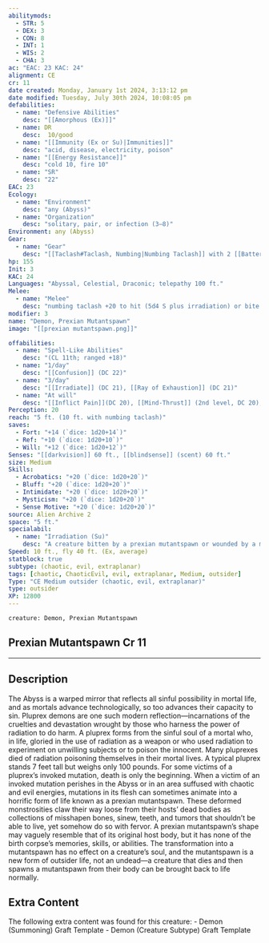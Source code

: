 ```yaml
---
abilitymods:
  - STR: 5
  - DEX: 3
  - CON: 8
  - INT: 1
  - WIS: 2
  - CHA: 3 
ac: "EAC: 23 KAC: 24" 
alignment: CE
cr: 11
date created: Monday, January 1st 2024, 3:13:12 pm
date modified: Tuesday, July 30th 2024, 10:08:05 pm
defabilities:
  - name: "Defensive Abilities"
    desc: "[[Amorphous (Ex)]]"
  - name: DR
    desc:  10/good
  - name: "[[Immunity (Ex or Su)|Immunities]]"
    desc: "acid, disease, electricity, poison"
  - name: "[[Energy Resistance]]"
    desc: "cold 10, fire 10"
  - name: "SR"
    desc: "22"
EAC: 23
Ecology:
  - name: "Environment"
    desc: "any (Abyss)"
  - name: "Organization"
    desc: "solitary, pair, or infection (3–8)"
Environment: any (Abyss)
Gear:
  - name: "Gear"
    desc: "[[Taclash#Taclash, Numbing|Numbing Taclash]] with 2 [[Battery#Battery, Standard|Batteries]] (20 charges each)"
hp: 155
Init: 3
KAC: 24
Languages: "Abyssal, Celestial, Draconic; telepathy 100 ft."
Melee:
  - name: "Melee"
    desc: "numbing taclash +20 to hit (5d4 S plus irradiation) or bite +20 to hit (2d10+16 S plus irradiation)"
modifier: 3
name: "Demon, Prexian Mutantspawn"
image: "[[prexian mutantspawn.png]]"

offabilities:
  - name: "Spell-Like Abilities"
    desc: "(CL 11th; ranged +18)"
  - name: "1/day"
    desc: "[[Confusion]] (DC 22)"
  - name: "3/day"
    desc: "[[Irradiate]] (DC 21), [[Ray of Exhaustion]] (DC 21)"
  - name: "At will"
    desc: "[[Inflict Pain]](DC 20), [[Mind-Thrust]] (2nd level, DC 20), [[Teleport]] (self plus 5 bulk of objects only)"
Perception: 20
reach: "5 ft. (10 ft. with numbing taclash)"
saves:
  - Fort: "+14 (`dice: 1d20+14`)"
  - Ref: "+10 (`dice: 1d20+10`)"
  - Will: "+12 (`dice: 1d20+12`)" 
Senses: "[[darkvision]] 60 ft., [[blindsense]] (scent) 60 ft."
size: Medium
Skills:
  - Acrobatics: "+20 (`dice: 1d20+20`)"
  - Bluff: "+20 (`dice: 1d20+20`)"
  - Intimidate: "+20 (`dice: 1d20+20`)"
  - Mysticism: "+20 (`dice: 1d20+20`)"
  - Sense Motive: "+20 (`dice: 1d20+20`)" 
source: Alien Archive 2 
space: "5 ft."
specialabil:
  - name: "Irradiation (Su)"
    desc: "A creature bitten by a prexian mutantspawn or wounded by a melee weapon a mutantspawn carries must succeed at a DC 20 fortitude save or be exposed to a sudden pulse of supernatural radiation. This functions as medium radiation that affects only the mutantspawn’s target."
Speed: 10 ft., fly 40 ft. (Ex, average) 
statblock: true
subtype: (chaotic, evil, extraplanar)
tags: [chaotic, ChaoticEvil, evil, extraplanar, Medium, outsider]
Type: "CE Medium outsider (chaotic, evil, extraplanar)"
type: outsider
XP: 12800 
---
```


```statblock
creature: Demon, Prexian Mutantspawn
```

## Prexian Mutantspawn Cr 11

---

## Description

The Abyss is a warped mirror that reflects all sinful possibility in mortal life, and as mortals advance technologically, so too advances their capacity to sin. Pluprex demons are one such modern reflection—incarnations of the cruelties and devastation wrought by those who harness the power of radiation to do harm.
A pluprex forms from the sinful soul of a mortal who, in life, gloried in the use of radiation as a weapon or who used radiation to experiment on unwilling subjects or to poison the innocent. Many pluprexes died of radiation poisoning themselves in their mortal lives. A typical pluprex stands 7 feet tall but weighs only 100 pounds.
For some victims of a pluprex’s invoked mutation, death is only the beginning. When a victim of an invoked mutation perishes in the Abyss or in an area suffused with chaotic and evil energies, mutations in its flesh can sometimes animate into a horrific form of life known as a prexian mutantspawn. These deformed monstrosities claw their way loose from their hosts’ dead bodies as collections of misshapen bones, sinew, teeth, and tumors that shouldn’t be able to live, yet somehow do so with fervor.
A prexian mutantspawn’s shape may vaguely resemble that of its original host body, but it has none of the birth corpse’s memories, skills, or abilities. The transformation into a mutantspawn has no effect on a creature’s soul, and the mutantspawn is a new form of outsider life, not an undead—a creature that dies and then spawns a mutantspawn from their body can be brought back to life normally.

## Extra Content

The following extra content was found for this creature: 
\- Demon (Summoning) Graft Template 
\- Demon (Creature Subtype) Graft Template
